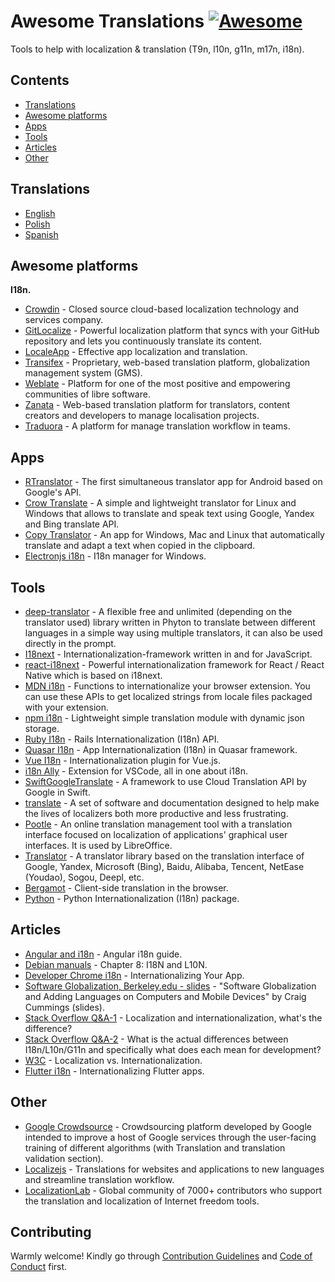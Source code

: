 # Awesome Translations [![Awesome](https://awesome.re/badge-flat.svg)](https://awesome.re)

Tools to help with localization & translation (T9n, l10n, g11n, m17n, i18n).

## Contents

- [Translations](#translations)
- [Awesome platforms](#awesome-platforms)
- [Apps](#apps)
- [Tools](#tools)
- [Articles](#articles)
- [Other](#other)

## Translations

- [English](https://github.com/mbiesiad/awesome-translations)
- [Polish](https://github.com/mbiesiad/awesome-translations/tree/pl_PL)
- [Spanish](https://github.com/JoseDeFreitas/awesome-translations/tree/es_ES)

## Awesome platforms

**I18n.**

- [Crowdin](https://crowdin.com/) - Closed source cloud-based localization technology and services company.
- [GitLocalize](https://gitlocalize.com/) - Powerful localization platform that syncs with your GitHub repository and lets you continuously translate its content.
- [LocaleApp](https://www.localeapp.com/) - Effective app localization and translation.
- [Transifex](https://www.transifex.com/) - Proprietary, web-based translation platform, globalization management system (GMS).
- [Weblate](https://weblate.org/) - Platform for one of the most positive and empowering communities of libre software.
- [Zanata](http://zanata.org/) - Web-based translation platform for translators, content creators and developers to manage localisation projects.
- [Traduora](https://github.com/traduora/traduora) - A platform for manage translation workflow in teams.

## Apps

- [RTranslator](https://github.com/niedev/RTranslator) - The first simultaneous translator app for Android based on Google's API.
- [Crow Translate](https://github.com/crow-translate/crow-translate) - A simple and lightweight translator for Linux and Windows that allows to translate and speak text using Google, Yandex and Bing translate API.
- [Copy Translator](https://github.com/CopyTranslator/CopyTranslator) - An app for Windows, Mac and Linux that automatically translate and adapt a text when copied in the clipboard.
- [Electronjs i18n](https://www.electronjs.org/apps/i18n-manager) - I18n manager for Windows.

## Tools

- [deep-translator](https://github.com/nidhaloff/deep-translator) - A flexible free and unlimited (depending on the translator used) library written in Phyton to translate between different languages in a simple way using multiple translators, it can also be used directly in the prompt.
- [I18next](https://www.i18next.com/) - Internationalization-framework written in and for JavaScript.
- [react-i18next](https://react.i18next.com/) - Powerful internationalization framework for React / React Native which is based on i18next.
- [MDN i18n](https://developer.mozilla.org/en-US/docs/Mozilla/Add-ons/WebExtensions/API/i18n) - Functions to internationalize your browser extension. You can use these APIs to get localized strings from locale files packaged with your extension.
- [npm i18n](https://www.npmjs.com/package/i18n) - Lightweight simple translation module with dynamic json storage.
- [Ruby I18n](https://guides.rubyonrails.org/i18n.html) - Rails Internationalization (I18n) API.
- [Quasar I18n](https://quasar.dev/options/app-internationalization) - App Internationalization (I18n) in Quasar framework.
- [Vue I18n](https://kazupon.github.io/vue-i18n/) - Internationalization plugin for Vue.js.
- [i18n Ally](https://github.com/antfu/i18n-ally) - Extension for VSCode, all in one about i18n.
- [SwiftGoogleTranslate](https://github.com/maximbilan/SwiftGoogleTranslate) - A framework to use Cloud Translation API by Google in Swift.
- [translate](https://github.com/translate/translate) - A set of software and documentation designed to help make the lives of localizers both more productive and less frustrating.
- [Pootle](https://github.com/translate/pootle) - An online translation management tool with a translation interface focused on localization of applications' graphical user interfaces. It is used by LibreOffice.
- [Translator](https://github.com/UlionTse/translators) - A translator library based on the translation interface of Google, Yandex, Microsoft (Bing), Baidu, Alibaba, Tencent, NetEase (Youdao), Sogou, Deepl, etc.
- [Bergamot](https://github.com/browsermt) - Client-side translation in the browser.
- [Python](https://pypi.org/project/python-i18n/) - Python Internationalization (I18n) package.

## Articles

- [Angular and i18n](https://angular.io/guide/i18n) - Angular i18n guide.
- [Debian manuals](https://www.debian.org/doc/manuals/debian-reference/ch08.en.html) - Chapter 8: I18N and L10N.
- [Developer Chrome i18n](https://developer.chrome.com/webstore/i18n) - Internationalizing Your App.
- [Software Globalization, Berkeley.edu - slides](https://lx.berkeley.edu/sites/default/files/berkeleylinguisticsdeptg11ncldr.pdf) - "Software Globalization and Adding Languages on Computers and Mobile Devices" by Craig Cummings (slides).
- [Stack Overflow Q&A-1](https://stackoverflow.com/questions/506743/localization-and-internationalization-whats-the-difference) - Localization and internationalization, what's the difference?
- [Stack Overflow Q&A-2](https://stackoverflow.com/questions/754520/what-is-the-actual-differences-between-i18n-l10n-g11n-and-specifically-what-does) - What is the actual differences between I18n/L10n/G11n and specifically what does each mean for development?
- [W3C](https://www.w3.org/International/questions/qa-i18n) - Localization vs. Internationalization.
- [Flutter i18n](https://flutter.dev/docs/development/accessibility-and-localization/internationalization) - Internationalizing Flutter apps.

## Other

- [Google Crowdsource](https://crowdsource.google.com/) - Crowdsourcing platform developed by Google intended to improve a host of Google services through the user-facing training of different algorithms (with Translation and translation validation section).
- [Localizejs](https://localizejs.com/) - Translations for websites and applications to new languages and streamline translation workflow.
- [LocalizationLab](https://www.localizationlab.org/) - Global community of 7000+ contributors who support the translation and localization of Internet freedom tools.

## Contributing

Warmly welcome! Kindly go through [Contribution Guidelines](CONTRIBUTING.md) and [Code of Conduct](CODE-OF-CONDUCT.md) first.
